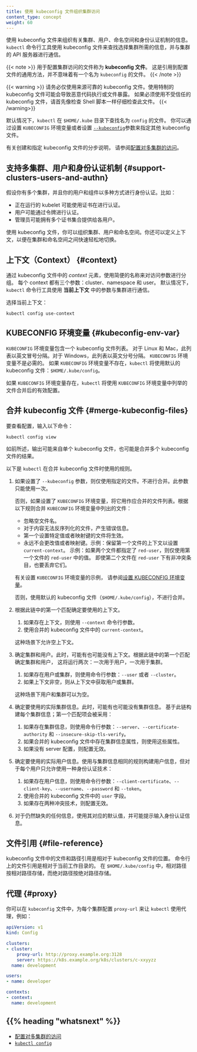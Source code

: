 ```yaml
---
title: 使用 kubeconfig 文件组织集群访问
content_type: concept
weight: 60
---
```



使用 kubeconfig 文件来组织有关集群、用户、命名空间和身份认证机制的信息。
`kubectl` 命令行工具使用 kubeconfig 文件来查找选择集群所需的信息，并与集群的 API 服务器进行通信。

{{< note >}}
用于配置集群访问的文件称为 **kubeconfig 文件**。
这是引用到配置文件的通用方法，并不意味着有一个名为 `kubeconfig` 的文件。
{{< /note >}}

{{< warning >}}
请务必仅使用来源可靠的 kubeconfig 文件。使用特制的 kubeconfig 文件可能会导致恶意代码执行或文件暴露。
如果必须使用不受信任的 kubeconfig 文件，请首先像检查 Shell 脚本一样仔细检查此文件。
{{< /warning>}}

默认情况下，`kubectl` 在 `$HOME/.kube` 目录下查找名为 `config` 的文件。
你可以通过设置 `KUBECONFIG` 环境变量或者设置
[`--kubeconfig`](/docs/reference/generated/kubectl/kubectl/)参数来指定其他 kubeconfig 文件。

有关创建和指定 kubeconfig 文件的分步说明，
请参阅[配置对多集群的访问](/zh-cn/docs/tasks/access-application-cluster/configure-access-multiple-clusters)。


## 支持多集群、用户和身份认证机制   {#support-clusters-users-and-authn}

假设你有多个集群，并且你的用户和组件以多种方式进行身份认证。比如：

- 正在运行的 kubelet 可能使用证书在进行认证。
- 用户可能通过令牌进行认证。
- 管理员可能拥有多个证书集合提供给各用户。

使用 kubeconfig 文件，你可以组织集群、用户和命名空间。你还可以定义上下文，以便在集群和命名空间之间快速轻松地切换。

## 上下文（Context）   {#context}

通过 kubeconfig 文件中的 *context* 元素，使用简便的名称来对访问参数进行分组。
每个 context 都有三个参数：cluster、namespace 和 user。
默认情况下，`kubectl` 命令行工具使用 **当前上下文** 中的参数与集群进行通信。

选择当前上下文：

```shell
kubectl config use-context
```

## KUBECONFIG 环境变量   {#kubeconfig-env-var}

`KUBECONFIG` 环境变量包含一个 kubeconfig 文件列表。
对于 Linux 和 Mac，此列表以英文冒号分隔。对于 Windows，此列表以英文分号分隔。
`KUBECONFIG` 环境变量不是必需的。
如果 `KUBECONFIG` 环境变量不存在，`kubectl` 将使用默认的 kubeconfig 文件：`$HOME/.kube/config`。

如果 `KUBECONFIG` 环境变量存在，`kubectl` 将使用 `KUBECONFIG` 环境变量中列举的文件合并后的有效配置。

## 合并 kubeconfig 文件   {#merge-kubeconfig-files}

要查看配置，输入以下命令：

```shell
kubectl config view
```

如前所述，输出可能来自单个 kubeconfig 文件，也可能是合并多个 kubeconfig 文件的结果。

以下是 `kubectl` 在合并 kubeconfig 文件时使用的规则。

1. 如果设置了 `--kubeconfig` 参数，则仅使用指定的文件。不进行合并。此参数只能使用一次。

   否则，如果设置了 `KUBECONFIG` 环境变量，将它用作应合并的文件列表。根据以下规则合并 `KUBECONFIG` 环境变量中列出的文件：

   * 忽略空文件名。
   * 对于内容无法反序列化的文件，产生错误信息。
   * 第一个设置特定值或者映射键的文件将生效。
   * 永远不会更改值或者映射键。示例：保留第一个文件的上下文以设置 `current-context`。
     示例：如果两个文件都指定了 `red-user`，则仅使用第一个文件的 `red-user` 中的值。
     即使第二个文件在 `red-user` 下有非冲突条目，也要丢弃它们。

   有关设置 `KUBECONFIG` 环境变量的示例，
   请参阅[设置 KUBECONFIG 环境变量](/zh-cn/docs/tasks/access-application-cluster/configure-access-multiple-clusters/#set-the-kubeconfig-environment-variable)。

   否则，使用默认的 kubeconfig 文件（`$HOME/.kube/config`），不进行合并。

2. 根据此链中的第一个匹配确定要使用的上下文。

    1. 如果存在上下文，则使用 `--context` 命令行参数。
    2. 使用合并的 kubeconfig 文件中的 `current-context`。

   这种场景下允许空上下文。

3. 确定集群和用户。此时，可能有也可能没有上下文。根据此链中的第一个匹配确定集群和用户，
   这将运行两次：一次用于用户，一次用于集群。

   1. 如果存在用户或集群，则使用命令行参数：`--user` 或者 `--cluster`。
   2. 如果上下文非空，则从上下文中获取用户或集群。

   这种场景下用户和集群可以为空。

4. 确定要使用的实际集群信息。此时，可能有也可能没有集群信息。
   基于此链构建每个集群信息；第一个匹配项会被采用：

   1. 如果存在集群信息，则使用命令行参数：`--server`、`--certificate-authority` 和 `--insecure-skip-tls-verify`。
   2. 如果合并的 kubeconfig 文件中存在集群信息属性，则使用这些属性。
   3. 如果没有 server 配置，则配置无效。

5. 确定要使用的实际用户信息。使用与集群信息相同的规则构建用户信息，但对于每个用户只允许使用一种身份认证技术：

   1. 如果存在用户信息，则使用命令行参数：`--client-certificate`、`--client-key`、`--username`、`--password` 和 `--token`。
   2. 使用合并的 kubeconfig 文件中的 `user` 字段。
   3. 如果存在两种冲突技术，则配置无效。

6. 对于仍然缺失的任何信息，使用其对应的默认值，并可能提示输入身份认证信息。

## 文件引用   {#file-reference}

kubeconfig 文件中的文件和路径引用是相对于 kubeconfig 文件的位置。
命令行上的文件引用是相对于当前工作目录的。
在 `$HOME/.kube/config` 中，相对路径按相对路径存储，而绝对路径按绝对路径存储。

## 代理   {#proxy}

你可以在 `kubeconfig` 文件中，为每个集群配置 `proxy-url` 来让 `kubectl` 使用代理，例如：

```yaml
apiVersion: v1
kind: Config

clusters:
- cluster:
    proxy-url: http://proxy.example.org:3128
    server: https://k8s.example.org/k8s/clusters/c-xxyyzz
  name: development

users:
- name: developer

contexts:
- context:
  name: development
```

## {{% heading "whatsnext" %}}

* [配置对多集群的访问](/zh-cn/docs/tasks/access-application-cluster/configure-access-multiple-clusters/)
* [`kubectl config`](/docs/reference/generated/kubectl/kubectl-commands#config)
